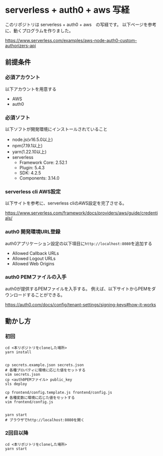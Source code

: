 # serverless + auth0 + aws 写経

このリポジトリは serverless + auth0 + aws　の写経です。
以下ページを参考に、動くプログラムを作りました。

https://www.serverless.com/examples/aws-node-auth0-custom-authorizers-api

## 前提条件

### 必須アカウント

以下アカウントを用意する

* AWS
* auth0

### 必須ソフト
以下ソフトが開発環境にインストールされていること

* node.js(v16.5.0以上)
* npm(7.19.1以上)
* yarn(1.22.10以上)  
* serverless
  * Framework Core: 2.52.1
  * Plugin: 5.4.3
  * SDK: 4.2.5
  * Components: 3.14.0

### serverless cli AWS設定
以下サイトを参考に、serverless cliのAWS設定を完了させる。

https://www.serverless.com/framework/docs/providers/aws/guide/credentials/

### auth0 開発環境URL登録
auth0アプリケーション設定の以下項目に```http://localhost:8080```を追加する

* Allowed Callback URLs
* Allowed Logout URLs
* Allowed Web Origins

### auth0 PEMファイルの入手
auth0が提供するPEMファイルを入手する。
例えば、以下サイトからPEMをダウンロードすることができる。

https://auth0.com/docs/config/tenant-settings/signing-keys#how-it-works

## 動かし方

### 初回

```shell
cd <本リポジトリをcloneした場所>
yarn install


cp secrets.example.json secrets.json
# 各種プロパティに環境に応じた値をセットする
vim secrets.json
cp <auth0PEMファイル> public_key
sls deploy

cp frontend/config.template.js frontend/config.js
# 各種変数に環境に応じた値をセットする
vim frontend/config.js


yarn start
# ブラウザでhttp://localhost:8080を開く
```

### 2回目以降

```shell
cd <本リポジトリをcloneした場所>
yarn start
```